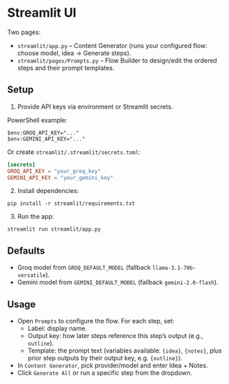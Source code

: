 # Streamlit UI

Two pages:

- `streamlit/app.py` – Content Generator (runs your configured flow: choose model, idea → Generate steps).
- `streamlit/pages/Prompts.py` – Flow Builder to design/edit the ordered steps and their prompt templates.

## Setup

1) Provide API keys via environment or Streamlit secrets.

PowerShell example:

```
$env:GROQ_API_KEY="..."
$env:GEMINI_API_KEY="..."
```

Or create `streamlit/.streamlit/secrets.toml`:

```toml
[secrets]
GROQ_API_KEY = "your_groq_key"
GEMINI_API_KEY = "your_gemini_key"
```

2) Install dependencies:

```
pip install -r streamlit/requirements.txt
```

3) Run the app:

```
streamlit run streamlit/app.py
```

## Defaults

- Groq model from `GROQ_DEFAULT_MODEL` (fallback `llama-3.1-70b-versatile`).
- Gemini model from `GEMINI_DEFAULT_MODEL` (fallback `gemini-2.0-flash`).

## Usage

- Open `Prompts` to configure the flow. For each step, set:
  - Label: display name.
  - Output key: how later steps reference this step’s output (e.g., `outline`).
  - Template: the prompt text (variables available: `{idea}`, `{notes}`, plus prior step outputs by their output key, e.g. `{outline}`).
- In `Content Generator`, pick provider/model and enter Idea + Notes.
- Click `Generate All` or run a specific step from the dropdown.
